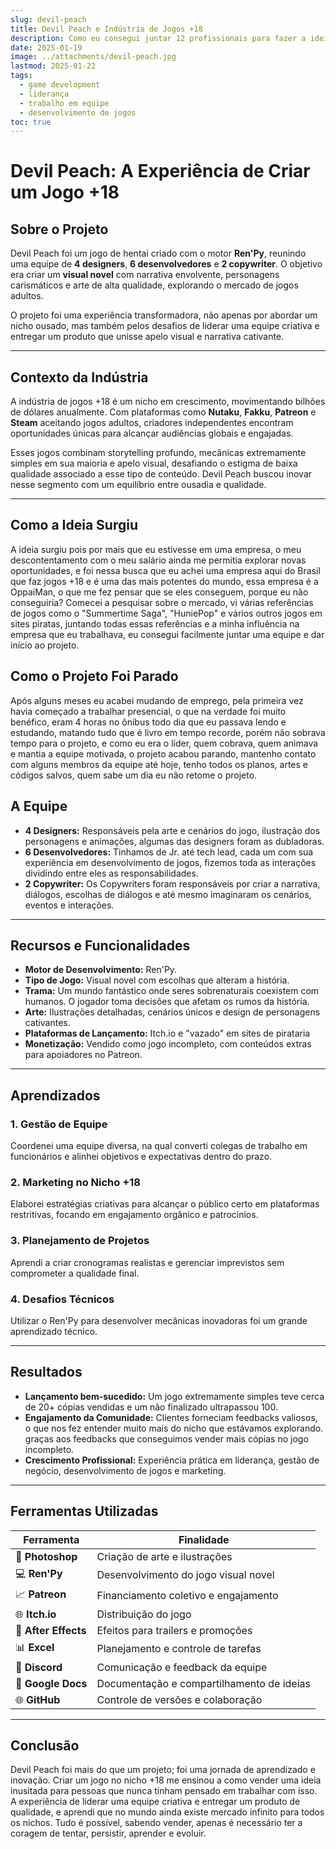 ```yaml
---
slug: devil-peach
title: Devil Peach e Indústria de Jogos +18
description: Como eu consegui juntar 12 profissionais para fazer a ideia mais inusitada de suas vidas. Uma experiência como game developer que me ensinou muito enquanto eu liderava uma equipe, equilibrava com 2 trabalhos, essa foi a primeira startup que montei ao chegar na capital. Mostrando que o talento com espaço cresce com a vontade certa. (Atualizado conforme lembro de mais detalhes)
date: 2025-01-19
image: ../attachments/devil-peach.jpg
lastmod: 2025-01-22
tags:
  - game development
  - liderança
  - trabalho em equipe
  - desenvolvimento de jogos
toc: true
---
```


# Devil Peach: A Experiência de Criar um Jogo +18

## Sobre o Projeto

Devil Peach foi um jogo de hentai criado com o motor **Ren'Py**, reunindo uma equipe de **4 designers**, **6 desenvolvedores** e **2 copywriter**. O objetivo era criar um **visual novel** com narrativa envolvente, personagens carismáticos e arte de alta qualidade, explorando o mercado de jogos adultos.

O projeto foi uma experiência transformadora, não apenas por abordar um nicho ousado, mas também pelos desafios de liderar uma equipe criativa e entregar um produto que unisse apelo visual e narrativa cativante.

---

## Contexto da Indústria

A indústria de jogos +18 é um nicho em crescimento, movimentando bilhões de dólares anualmente. Com plataformas como **Nutaku**, **Fakku**, **Patreon** e **Steam** aceitando jogos adultos, criadores independentes encontram oportunidades únicas para alcançar audiências globais e engajadas.

Esses jogos combinam storytelling profundo, mecânicas extremamente simples em sua maioria e apelo visual, desafiando o estigma de baixa qualidade associado a esse tipo de conteúdo. Devil Peach buscou inovar nesse segmento com um equilíbrio entre ousadia e qualidade.

---

## Como a Ideia Surgiu

A ideia surgiu pois por mais que eu estivesse em uma empresa, o meu descontentamento com o meu salário ainda me permitia explorar novas oportunidades, e foi nessa busca que eu achei uma empresa aqui do Brasil que faz jogos +18 e é uma das mais potentes do mundo, essa empresa é a OppaiMan, o que me fez pensar que se eles conseguem, porque eu não conseguiria? Comecei a pesquisar sobre o mercado, vi várias referências de jogos como o "Summertime Saga", "HuniePop" e vários outros jogos em sites piratas, juntando todas essas referências e a minha influência na empresa que eu trabalhava, eu consegui facilmente juntar uma equipe e dar início ao projeto.

## Como o Projeto Foi Parado

Após alguns meses eu acabei mudando de emprego, pela primeira vez havia começado a trabalhar presencial, o que na verdade foi muito benéfico, eram 4 horas no ônibus todo dia que eu passava lendo e estudando, matando tudo que é livro em tempo recorde, porém não sobrava tempo para o projeto, e como eu era o líder, quem cobrava, quem animava e mantia a equipe motivada, o projeto acabou parando, mantenho contato com alguns membros da equipe até hoje, tenho todos os planos, artes e códigos salvos, quem sabe um dia eu não retome o projeto.

## A Equipe

- **4 Designers:** Responsáveis pela arte e cenários do jogo, ilustração dos personagens e animações, algumas das designers foram as dubladoras.
- **6 Desenvolvedores:** Tinhamos de Jr. até tech lead, cada um com sua experiência em desenvolvimento de jogos, fizemos toda as interações dividindo entre eles as responsabilidades.
- **2 Copywriter:** Os Copywriters foram responsáveis por criar a narrativa, diálogos, escolhas de diálogos e até mesmo imaginaram os cenários, eventos e interações.

---

## Recursos e Funcionalidades

- **Motor de Desenvolvimento:** Ren'Py.
- **Tipo de Jogo:** Visual novel com escolhas que alteram a história.
- **Trama:** Um mundo fantástico onde seres sobrenaturais coexistem com humanos. O jogador toma decisões que afetam os rumos da história.
- **Arte:** Ilustrações detalhadas, cenários únicos e design de personagens cativantes.
- **Plataformas de Lançamento:** Itch.io e "vazado" em sites de pirataria
- **Monetização:** Vendido como jogo incompleto, com conteúdos extras para apoiadores no Patreon.

---

## Aprendizados

### 1. Gestão de Equipe
Coordenei uma equipe diversa, na qual converti colegas de trabalho em funcionários e alinhei objetivos e expectativas dentro do prazo.

### 2. Marketing no Nicho +18
Elaborei estratégias criativas para alcançar o público certo em plataformas restritivas, focando em engajamento orgânico e patrocínios.

### 3. Planejamento de Projetos
Aprendi a criar cronogramas realistas e gerenciar imprevistos sem comprometer a qualidade final.

### 4. Desafios Técnicos
Utilizar o Ren'Py para desenvolver mecânicas inovadoras foi um grande aprendizado técnico.

---

## Resultados

- **Lançamento bem-sucedido:** Um jogo extremamente simples teve cerca de 20+ cópias vendidas e um não finalizado ultrapassou 100.
- **Engajamento da Comunidade:** Clientes forneciam feedbacks valiosos, o que nos fez entender muito mais do nicho que estávamos explorando. graças aos feedbacks que conseguimos vender mais cópias no jogo incompleto.
- **Crescimento Profissional:** Experiência prática em liderança, gestão de negócio, desenvolvimento de jogos e marketing.

---

## Ferramentas Utilizadas

| **Ferramenta**       | **Finalidade**                         |
|-----------------------|----------------------------------------|
| 🎨 **Photoshop**      | Criação de arte e ilustrações          |
| 💻 **Ren'Py**         | Desenvolvimento do jogo visual novel  |
| 📈 **Patreon**        | Financiamento coletivo e engajamento   |
| 🌐 **Itch.io**        | Distribuição do jogo                  |
| 🎥 **After Effects**  | Efeitos para trailers e promoções      |
| 📊 **Excel**         | Planejamento e controle de tarefas     |
| 📧 **Discord**        | Comunicação e feedback da equipe       |
| 📝 **Google Docs**    | Documentação e compartilhamento de ideias |
| 🌐 **GitHub**        | Controle de versões e colaboração      |

---

## Conclusão

Devil Peach foi mais do que um projeto; foi uma jornada de aprendizado e inovação. Criar um jogo no nicho +18 me ensinou a como vender uma ideia inusitada para pessoas que nunca tinham pensado em trabalhar com isso. A experiência de liderar uma equipe criativa e entregar um produto de qualidade, e aprendi que no mundo ainda existe mercado infinito para todos os nichos. Tudo é possível, sabendo vender, apenas é necessário ter a coragem de tentar, persistir, aprender e evoluir.